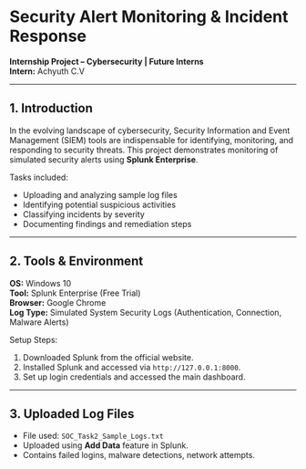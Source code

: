 # Security Alert Monitoring & Incident Response
**Internship Project – Cybersecurity | Future Interns**  
**Intern:** Achyuth C.V

---

## 1. Introduction
In the evolving landscape of cybersecurity, Security Information and Event Management (SIEM) tools are indispensable for identifying, monitoring, and responding to security threats. This project demonstrates monitoring of simulated security alerts using **Splunk Enterprise**.

Tasks included:
- Uploading and analyzing sample log files
- Identifying potential suspicious activities
- Classifying incidents by severity
- Documenting findings and remediation steps

---

## 2. Tools & Environment
**OS:** Windows 10  
**Tool:** Splunk Enterprise (Free Trial)  
**Browser:** Google Chrome  
**Log Type:** Simulated System Security Logs (Authentication, Connection, Malware Alerts)

Setup Steps:
1. Downloaded Splunk from the official website.
2. Installed Splunk and accessed via `http://127.0.0.1:8000`.
3. Set up login credentials and accessed the main dashboard.

---

## 3. Uploaded Log Files
- File used: `SOC_Task2_Sample_Logs.txt`
- Uploaded using **Add Data** feature in Splunk.
- Contains failed logins, malware detections, network attempts.


